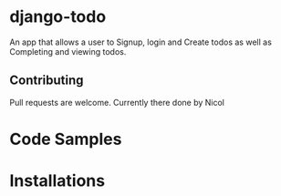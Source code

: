 # django-todo
An app that allows a user to Signup, login and Create todos as well as Completing and viewing todos.

## Contributing
Pull requests are welcome. Currently there done by Nicol

# Code Samples

# Installations


